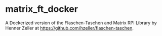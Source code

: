 # matrix_ft_docker
A Dockerized version of the Flaschen-Taschen and Matrix RPI Library by Henner Zeller at https://github.com/hzeller/flaschen-taschen.

